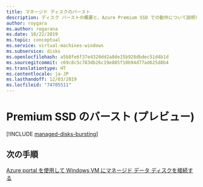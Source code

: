 ```yaml
---
title: マネージド ディスクのバースト
description: ディスク バーストの概要と、Azure Premium SSD での動作について説明します。
author: roygara
ms.author: rogarana
ms.date: 10/22/2019
ms.topic: conceptual
ms.service: virtual-machines-windows
ms.subservice: disks
ms.openlocfilehash: a5b8fe6f37e4320dd2a8de15b928dbdec51d4b1d
ms.sourcegitcommit: c69c8c5c783db26c19e885f10b94d77ad625d8b4
ms.translationtype: HT
ms.contentlocale: ja-JP
ms.lasthandoff: 12/03/2019
ms.locfileid: "74705511"
---
```

# <a name="premium-ssd-bursting-preview"></a>Premium SSD のバースト (プレビュー)

[!INCLUDE [managed-disks-bursting](../../../includes/managed-disks-bursting.md)]

## <a name="next-steps"></a>次の手順

[Azure portal を使用して Windows VM にマネージド データ ディスクを接続する](attach-managed-disk-portal.md)